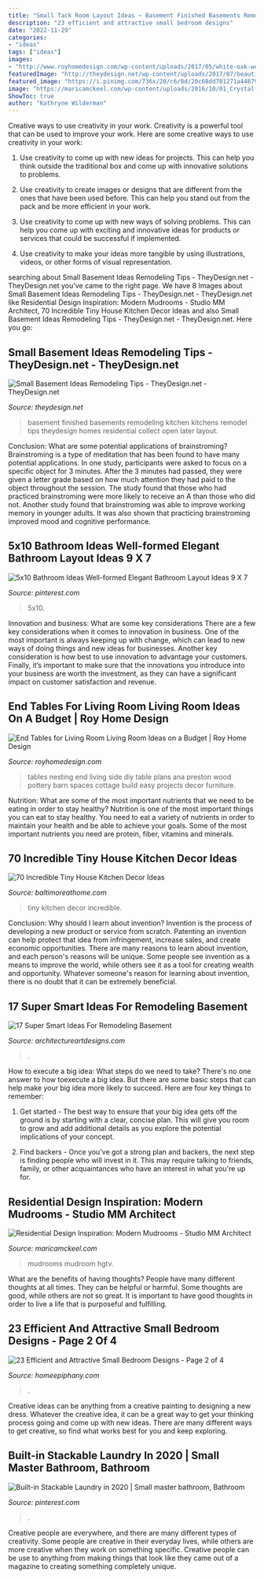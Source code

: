 ```yaml
---
title: "Small Tack Room Layout Ideas ~ Basement Finished Basements Remodeling Kitchen Kitchens Remodel Tips Theydesign Homes Residential Collect Open Later Layout"
description: "23 efficient and attractive small bedroom designs"
date: "2022-11-29"
categories:
- "ideas"
tags: ["ideas"]
images:
- "http://www.royhomedesign.com/wp-content/uploads/2017/05/white-oak-wood-end-tables-set-for-living-room-side-table-for-small-spaces.jpg"
featuredImage: "http://theydesign.net/wp-content/uploads/2017/07/beautiful-finished-small-basement-ideas-theydesign-inside-small-basement-ideas-small-basement-ideas-remodeling-tips.jpg"
featured_image: "https://i.pinimg.com/736x/20/c6/8d/20c68dd781271a44879eec709126eb1f.jpg"
image: "https://maricamckeel.com/wp-content/uploads/2016/10/01_Crystal-Kitchen-Center-traditional-mudroom-entryway_s3x4.jpg.rend_.hgtvcom.966.1288.jpeg"
ShowToc: true
author: "Kathryne Wilderman"
---
```



Creative ways to use creativity in your work.
Creativity is a powerful tool that can be used to improve your work. Here are some creative ways to use creativity in your work:
1. Use creativity to come up with new ideas for projects. This can help you think outside the traditional box and come up with innovative solutions to problems.

2. Use creativity to create images or designs that are different from the ones that have been used before. This can help you stand out from the pack and be more efficient in your work.

3. Use creativity to come up with new ways of solving problems. This can help you come up with exciting and innovative ideas for products or services that could be successful if implemented.

4. Use creativity to make your ideas more tangible by using illustrations, videos, or other forms of visual representation.

	

		
searching about Small Basement Ideas Remodeling Tips - TheyDesign.net - TheyDesign.net you've came to the right page. We have 8 Images about Small Basement Ideas Remodeling Tips - TheyDesign.net - TheyDesign.net like Residential Design Inspiration: Modern Mudrooms - Studio MM Architect, 70 Incredible Tiny House Kitchen Decor Ideas and also Small Basement Ideas Remodeling Tips - TheyDesign.net - TheyDesign.net. Here you go:
		
    
## Small Basement Ideas Remodeling Tips - TheyDesign.net - TheyDesign.net

<img loading=lazy src="http://theydesign.net/wp-content/uploads/2017/07/beautiful-finished-small-basement-ideas-theydesign-inside-small-basement-ideas-small-basement-ideas-remodeling-tips.jpg" onerror="this.onerror=null;this.src='https://tse4.mm.bing.net/th?id=OIP.bxAsP0bGZQQqXNPz-qCPoAHaFj&amp;pid=15.1';" alt="Small Basement Ideas Remodeling Tips - TheyDesign.net - TheyDesign.net">

_Source: theydesign.net_

>basement finished basements remodeling kitchen kitchens remodel tips theydesign homes residential collect open later layout. 

	

Conclusion: What are some potential applications of brainstroming?
Brainstroming is a type of meditation that has been found to have many potential applications. In one study, participants were asked to focus on a specific object for 3 minutes. After the 3 minutes had passed, they were given a letter grade based on how much attention they had paid to the object throughout the session. The study found that those who had practiced brainstroming were more likely to receive an A than those who did not. Another study found that brainstroming was able to improve working memory in younger adults. It was also shown that practicing brainstroming improved mood and cognitive performance.

    
## 5x10 Bathroom Ideas Well-formed Elegant Bathroom Layout Ideas 9 X 7

<img loading=lazy src="https://i.pinimg.com/736x/20/c6/8d/20c68dd781271a44879eec709126eb1f.jpg" onerror="this.onerror=null;this.src='https://tse2.mm.bing.net/th?id=OIP.ferWmnuQ_z4jCCqR3opTVgHaJ3&amp;pid=15.1';" alt="5x10 Bathroom Ideas Well-formed Elegant Bathroom Layout Ideas 9 X 7">

_Source: pinterest.com_

>5x10. 

	

Innovation and business: What are some key considerations
There are a few key considerations when it comes to innovation in business. One of the most important is always keeping up with change, which can lead to new ways of doing things and new ideas for businesses. Another key consideration is how best to use innovation to advantage your customers. Finally, it’s important to make sure that the innovations you introduce into your business are worth the investment, as they can have a significant impact on customer satisfaction and revenue.

    
## End Tables For Living Room Living Room Ideas On A Budget | Roy Home Design

<img loading=lazy src="http://www.royhomedesign.com/wp-content/uploads/2017/05/white-oak-wood-end-tables-set-for-living-room-side-table-for-small-spaces.jpg" onerror="this.onerror=null;this.src='https://tse1.mm.bing.net/th?id=OIP.ZU44QYD7087dYQxuLVGg5wHaLH&amp;pid=15.1';" alt="End Tables for Living Room Living Room Ideas on a Budget | Roy Home Design">

_Source: royhomedesign.com_

>tables nesting end living side diy table plans ana preston wood pottery barn spaces cottage build easy projects decor furniture. 

	

Nutrition: What are some of the most important nutrients that we need to be eating in order to stay healthy?
Nutrition is one of the most important things you can eat to stay healthy. You need to eat a variety of nutrients in order to maintain your health and be able to achieve your goals. Some of the most important nutrients you need are protein, fiber, vitamins and minerals.

    
## 70 Incredible Tiny House Kitchen Decor Ideas

<img loading=lazy src="https://www.baltimoreathome.com/wp-content/uploads/2018/04/Incredible-Tiny-House-Kitchen-Decor-Ideas-60.jpg" onerror="this.onerror=null;this.src='https://tse3.mm.bing.net/th?id=OIP.l6AheazuLGw59-3D7EofnwHaLH&amp;pid=15.1';" alt="70 Incredible Tiny House Kitchen Decor Ideas">

_Source: baltimoreathome.com_

>tiny kitchen decor incredible. 

	

Conclusion: Why should I learn about invention?
Invention is the process of developing a new product or service from scratch. Patenting an invention can help protect that idea from infringement, increase sales, and create economic opportunities. There are many reasons to learn about invention, and each person's reasons will be unique. Some people see invention as a means to improve the world, while others see it as a tool for creating wealth and opportunity. Whatever someone's reason for learning about invention, there is no doubt that it can be extremely beneficial.

    
## 17 Super Smart Ideas For Remodeling Basement

<img loading=lazy src="https://www.architectureartdesigns.com/wp-content/uploads/2015/05/1349-1024x680.jpg" onerror="this.onerror=null;this.src='https://tse1.mm.bing.net/th?id=OIP.RYOevxL-58bo5j5fVXTmLQHaE6&amp;pid=15.1';" alt="17 Super Smart Ideas For Remodeling Basement">

_Source: architectureartdesigns.com_

>. 

	

How to execute a big idea: What steps do we need to take?
There's no one answer to how toexecute a big idea. But there are some basic steps that can help make your big idea more likely to succeed. Here are four key things to remember: 
1. Get started - The best way to ensure that your big idea gets off the ground is by starting with a clear, concise plan. This will give you room to grow and add additional details as you explore the potential implications of your concept. 

2. Find backers - Once you've got a strong plan and backers, the next step is finding people who will invest in it. This may require talking to friends, family, or other acquaintances who have an interest in what you're up for.

    
## Residential Design Inspiration: Modern Mudrooms - Studio MM Architect

<img loading=lazy src="https://maricamckeel.com/wp-content/uploads/2016/10/01_Crystal-Kitchen-Center-traditional-mudroom-entryway_s3x4.jpg.rend_.hgtvcom.966.1288.jpeg" onerror="this.onerror=null;this.src='https://tse3.mm.bing.net/th?id=OIP.B0s1cIAY7ePsNks2GgHh8QHaJ4&amp;pid=15.1';" alt="Residential Design Inspiration: Modern Mudrooms - Studio MM Architect">

_Source: maricamckeel.com_

>mudrooms mudroom hgtv. 

	

What are the benefits of having thoughts?
People have many different thoughts at all times. They can be helpful or harmful. Some thoughts are good, while others are not so great. It is important to have good thoughts in order to live a life that is purposeful and fulfilling.

    
## 23 Efficient And Attractive Small Bedroom Designs - Page 2 Of 4

<img loading=lazy src="https://homeepiphany.com/wp-content/uploads/2015/06/23-Efficient-and-Attractive-Small-Bedroom-Designs-9.jpg" onerror="this.onerror=null;this.src='https://tse1.mm.bing.net/th?id=OIP.BFLUXWgvlIqidYsTfdEY-wHaJ4&amp;pid=15.1';" alt="23 Efficient and Attractive Small Bedroom Designs - Page 2 of 4">

_Source: homeepiphany.com_

>. 

	

Creative ideas can be anything from a creative painting to designing a new dress. Whatever the creative idea, it can be a great way to get your thinking process going and come up with new ideas. There are many different ways to get creative, so find what works best for you and keep exploring.

    
## Built-in Stackable Laundry In 2020 | Small Master Bathroom, Bathroom

<img loading=lazy src="https://i.pinimg.com/736x/27/68/f9/2768f961f534b1bdae5152462167fe30.jpg" onerror="this.onerror=null;this.src='https://tse1.mm.bing.net/th?id=OIP.iT2lqgUDgeT_IMhksUBcvwHaLH&amp;pid=15.1';" alt="Built-in Stackable Laundry in 2020 | Small master bathroom, Bathroom">

_Source: pinterest.com_

>. 

	

Creative people are everywhere, and there are many different types of creativity. Some people are creative in their everyday lives, while others are more creative when they work on something specific. Creative people can be use to anything from making things that look like they came out of a magazine to creating something completely unique.

